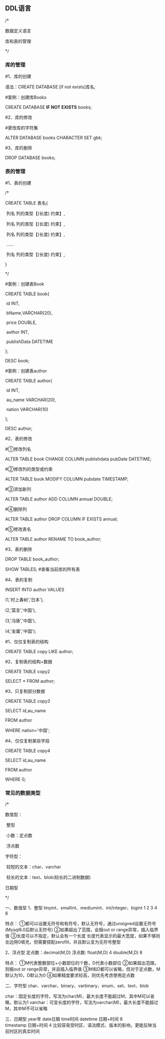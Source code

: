## DDL语言

/*

数据定义语言

库和表的管理

*/

### 库的管理

#1、库的创建

语法：CREATE DATABASE [if not exists]库名;

#案例：创建库Books

CREATE DATABASE **IF NOT EXISTS** books;



#2、库的修改

#更改库的字符集

ALTER DATABASE books CHARACTER SET gbk;



#3、库的删除

DROP DATABASE books;

### 表的管理

#1、表的创建

/*

CREATE TABLE 表名{

​	列名 列的类型【(长度) 约束】,

​	列名 列的类型【(长度) 约束】,

​	列名 列的类型【(长度) 约束】,

​	......

​	列名 列的类型【(长度) 约束】,

}

*/

#案例：创建表Book

CREATE TABLE book{

​	id INT,

​	bName,VARCHAR(20),

​	price DOUBLE,

​	author INT,

​	publishData DATETIME

};

DESC book;

#案例：创建表author

CREATE TABLE author{

​	id INT,

​	au_name VARCHAR(20),

​	nation VARCHAR(10)

};

DESC author;

#2、表的修改

#①修改列名

ALTER TABLE book CHANGE COLUMN  publishdata pubDate DATETIME;

#②修改列的类型或约束

ALTER TABLE book MODIFY COLUMN pubdate TIMESTAMP;

#③添加新列

ALTER TABLE author ADD COLUMN annual DOUBLE;

#④删除列

ALTER TABLE author DROP COLUMN IF EXISTS annual;

#⑤修改表名

ALTER TABLE author RENAME TO book_author;

#3、表的删除

DROP TABLE book_author;

SHOW TABLES; #查看当前库的所有表

#4、表的复制

INSERT INTO author VALUES

(1,'村上春树','日本'),

(2,'莫言','中国'),

(3,'冯唐','中国'),

(4,'金庸','中国');



#1、仅仅复制表的结构

CREATE TABLE copy LIKE author;



#2、复制表的结构+数据

CREATE TABLE copy2

SELECT * FROM author;



#3、只复制部分数据

CREATE TABLE copy3

SELECT id,au_name

FROM author

WHERE nation='中国';



#4、仅仅复制某些字段

CREATE TABLE copy4

SELECT id,au_name

FROM author

WHERE 0;





### 常见的数据类型

/*

数值型：

​	整型

​	小数：定点数

​				浮点数

字符型：

​	较短的文本：char、varchar

​	较长的文本：text、blob(较长的二进制数据)

日期型

*/

一、数值型
1、整型
tinyint、smallint、mediumint、int/integer、bigint
1         2        3          4            8

特点：
①都可以设置无符号和有符号，默认无符号，通过unsigned设置无符号(Mysql8.0后默认无符号)
②如果超出了范围，会报out or range异常，插入临界值
③长度可以不指定，默认会有一个长度
长度代表显示的最大宽度，如果不够则左边用0填充，但需要搭配zerofill，并且默认变为无符号整型

2、浮点型
定点数：decimal(M,D)
浮点数:
	float(M,D)   4
	double(M,D)  8

特点：
①M代表整数部位+小数部位的个数，D代表小数部位
②如果超出范围，则报out or range异常，并且插入临界值
③M和D都可以省略，但对于定点数，M默认为10，D默认为0
④如果精度要求较高，则优先考虑使用定点数

二、字符型
char、varchar、binary、varbinary、enum、set、text、blob

char：固定长度的字符，写法为char(M)，最大长度不能超过M，其中M可以省略，默认为1
varchar：可变长度的字符，写法为varchar(M)，最大长度不能超过M，其中M不可以省略

三、日期型
year年
date日期
time时间
datetime 日期+时间          8      
timestamp 日期+时间         4   比较容易受时区、语法模式、版本的影响，更能反映当前时区的真实时间